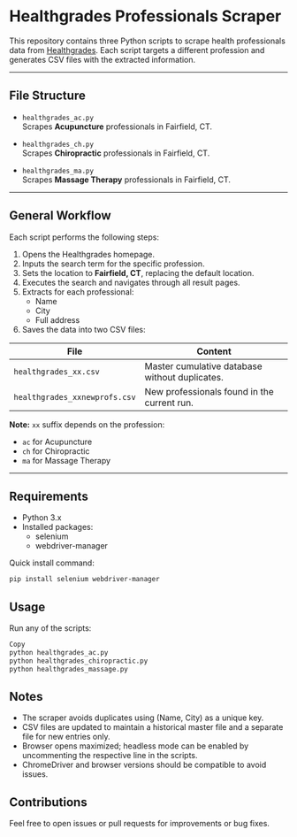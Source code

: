 # Healthgrades Professionals Scraper

This repository contains three Python scripts to scrape health professionals data from [Healthgrades](https://www.healthgrades.com/). Each script targets a different profession and generates CSV files with the extracted information.

---

## File Structure

- `healthgrades_ac.py`  
  Scrapes **Acupuncture** professionals in Fairfield, CT.

- `healthgrades_ch.py`  
  Scrapes **Chiropractic** professionals in Fairfield, CT.

- `healthgrades_ma.py`  
  Scrapes **Massage Therapy** professionals in Fairfield, CT.

---

## General Workflow

Each script performs the following steps:

1. Opens the Healthgrades homepage.  
2. Inputs the search term for the specific profession.  
3. Sets the location to **Fairfield, CT**, replacing the default location.  
4. Executes the search and navigates through all result pages.  
5. Extracts for each professional:  
   - Name  
   - City  
   - Full address  
6. Saves the data into two CSV files:

| File                 | Content                                        |
|----------------------|------------------------------------------------|
| `healthgrades_xx.csv`        | Master cumulative database without duplicates. |
| `healthgrades_xxnewprofs.csv` | New professionals found in the current run.      |

**Note:** `xx` suffix depends on the profession:  
- `ac` for Acupuncture  
- `ch` for Chiropractic  
- `ma` for Massage Therapy

---

## Requirements

- Python 3.x  
- Installed packages:  
  - selenium  
  - webdriver-manager  

Quick install command:  
```bash
pip install selenium webdriver-manager
```

## Usage

Run any of the scripts:

```bash
Copy
python healthgrades_ac.py
python healthgrades_chiropractic.py
python healthgrades_massage.py
```

## Notes

- The scraper avoids duplicates using (Name, City) as a unique key.
- CSV files are updated to maintain a historical master file and a separate file for new entries only.
- Browser opens maximized; headless mode can be enabled by uncommenting the respective line in the scripts.
- ChromeDriver and browser versions should be compatible to avoid issues.

## Contributions

Feel free to open issues or pull requests for improvements or bug fixes.
